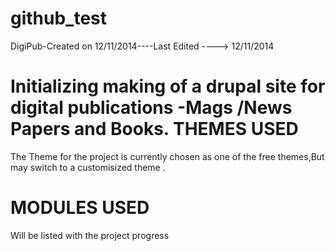 github_test
===========

DigiPub-Created on 12/11/2014----Last Edited ----> 12/11/2014

Initializing making of  a drupal site for digital publications -Mags /News Papers and Books.
THEMES USED
===========

The Theme for the project is currently chosen as one of the free themes,But may switch to a customisized theme .


MODULES USED
=============
Will be listed with the project progress
